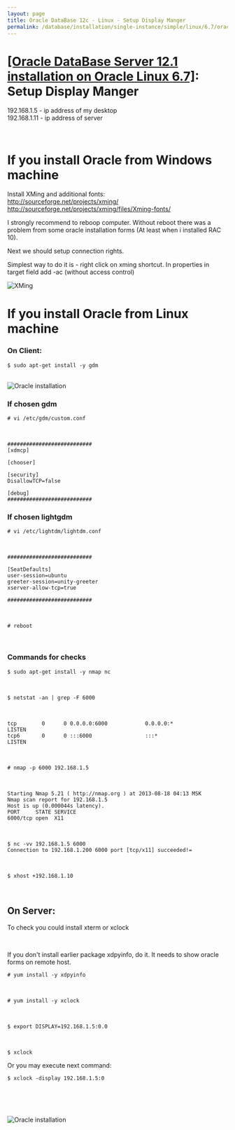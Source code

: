 ```yaml
---
layout: page
title: Oracle DataBase 12c - Linux - Setup Display Manger
permalink: /database/installation/single-instance/simple/linux/6.7/oracle/12.1/setup-display-manager/
---
```


# <a href="/database/installation/single-instance/simple/linux/6.7/oracle/12.1/">[Oracle DataBase Server 12.1 installation on Oracle Linux 6.7]</a>: Setup Display Manger



192.168.1.5 -  ip address of my desktop<br/>
192.168.1.11 - ip address of server<br/>


<br/>

# If you install Oracle from Windows machine


Install XMing and additional fonts:<br/>
http://sourceforge.net/projects/xming/<br/>
http://sourceforge.net/projects/xming/files/Xming-fonts/

I strongly recommend to reboop computer. Without reboot there was a problem from some oracle installation forms (At least when i installed RAC 10).

Next we should setup connection rights.<br/>

Simplest way to do it is - right click on xming shortcut. In properties in target field add -ac (without access control)


<img src="http://img.oradba.net/img/oracle/database/simple/12.1/XMing.png" border="0" alt="XMing">



<br/>

# If you install Oracle from Linux machine

### On Client:

	$ sudo apt-get install -y gdm


<br/><img src="http://img.oradba.net/img/oracle/database/simple/11.2/gdm.png" border="0" alt="Oracle installation"><br/>


### If chosen gdm

	# vi /etc/gdm/custom.conf

<br/>

	###########################
	[xdmcp]

	[chooser]

	[security]
	DisallowTCP=false

	[debug]
	###########################



### If chosen lightgdm


	# vi /etc/lightdm/lightdm.conf

<br/>

	###########################

	[SeatDefaults]
	user-session=ubuntu
	greeter-session=unity-greeter
	xserver-allow-tcp=true

	###########################

<br/>

	# reboot

<br/>

### Commands for checks


	$ sudo apt-get install -y nmap nc

<br/>

	$ netstat -an | grep -F 6000

<br/>

	tcp        0      0 0.0.0.0:6000            0.0.0.0:*               LISTEN
	tcp6       0      0 :::6000                 :::*                    LISTEN


<br/>

	# nmap -p 6000 192.168.1.5

<br/>

	Starting Nmap 5.21 ( http://nmap.org ) at 2013-08-18 04:13 MSK
	Nmap scan report for 192.168.1.5
	Host is up (0.000044s latency).
	PORT     STATE SERVICE
	6000/tcp open  X11


<br/>

	$ nc -vv 192.168.1.5 6000
	Connection to 192.168.1.200 6000 port [tcp/x11] succeeded!=


<br/>

	$ xhost +192.168.1.10




<br/>

## On Server:

To check you could install xterm or xclock

<br/>


If you don't install earlier package xdpyinfo, do it. It needs to show oracle forms on remote host.


	# yum install -y xdpyinfo

<br/>

	# yum install -y xclock

<br/>

	$ export DISPLAY=192.168.1.5:0.0

<br/>

	$ xclock

Or you may execute next command:

	$ xclock -display 192.168.1.5:0

<br/><br/>

<br/><img src="http://img.oradba.net/img/oracle/database/simple/11.2/xclock.png" border="0" alt="Oracle installation">
